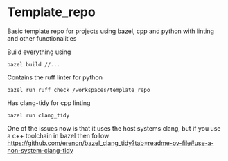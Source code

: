 # Template_repo
Basic template repo for projects using bazel, cpp and python with linting and other functionalities

Build everything using
```
bazel build //...
```

Contains the ruff linter for python
```
bazel run ruff check /workspaces/template_repo
```

Has clang-tidy for cpp linting
```
bazel run clang_tidy
```

One of the issues now is that it uses the host systems clang, but if you use a c++ toolchain in bazel then follow https://github.com/erenon/bazel_clang_tidy?tab=readme-ov-file#use-a-non-system-clang-tidy
